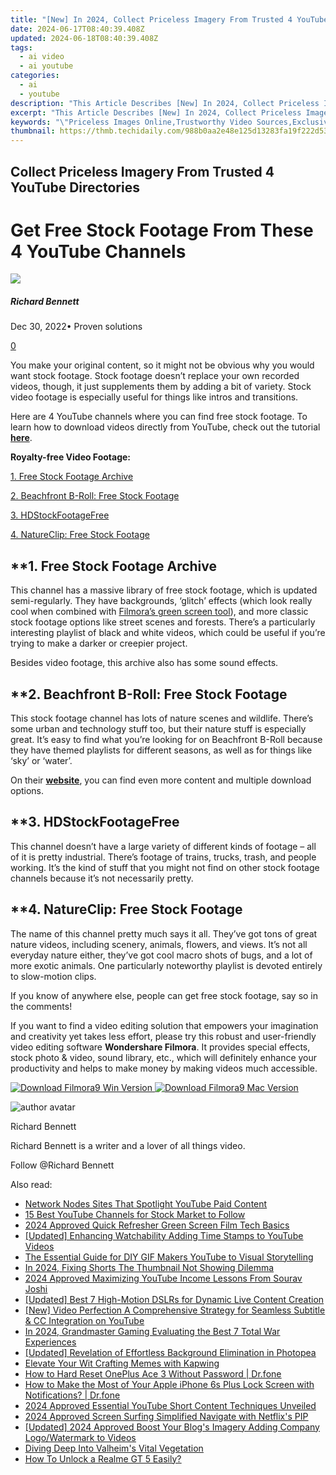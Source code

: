 ```yaml
---
title: "[New] In 2024, Collect Priceless Imagery From Trusted 4 YouTube Directories"
date: 2024-06-17T08:40:39.408Z
updated: 2024-06-18T08:40:39.408Z
tags:
  - ai video
  - ai youtube
categories:
  - ai
  - youtube
description: "This Article Describes [New] In 2024, Collect Priceless Imagery From Trusted 4 YouTube Directories"
excerpt: "This Article Describes [New] In 2024, Collect Priceless Imagery From Trusted 4 YouTube Directories"
keywords: "\"Priceless Images Online,Trustworthy Video Sources,Exclusive Film Collections,High-Quality Video Content,Reliable YouTube Directories,Valuable Visual Archives,Authentic YouTube Repositories\""
thumbnail: https://thmb.techidaily.com/988b0aa2e48e125d13283fa19f222d53a696ba967b4ae3ee4ad76e4ed04670c1.jpg
---
```


## Collect Priceless Imagery From Trusted 4 YouTube Directories

# Get Free Stock Footage From These 4 YouTube Channels

![](https://images.wondershare.com/filmora/article-images/richard-bennett.jpg)

##### Richard Bennett

 Dec 30, 2022• Proven solutions

[0](#commentsBoxSeoTemplate)

You make your original content, so it might not be obvious why you would want stock footage. Stock footage doesn’t replace your own recorded videos, though, it just supplements them by adding a bit of variety. Stock video footage is especially useful for things like intros and transitions.

Here are 4 YouTube channels where you can find free stock footage. To learn how to download videos directly from YouTube, check out the tutorial **[here](https://tools.techidaily.com/wondershare/filmora/download/)**.

**Royalty-free Video Footage:**

[1\. Free Stock Footage Archive](#freestockfootage)

[2\. Beachfront B-Roll: Free Stock Footage](#beachfront)

[3\. HDStockFootageFree](#hdstock)

[4\. NatureClip: Free Stock Footage](#natureclip)

## **1\. Free Stock Footage Archive

This channel has a massive library of free stock footage, which is updated semi-regularly. They have backgrounds, ‘glitch’ effects (which look really cool when combined with [Filmora’s green screen tool](https://tools.techidaily.com/wondershare/filmora/download/)), and more classic stock footage options like street scenes and forests. There’s a particularly interesting playlist of black and white videos, which could be useful if you’re trying to make a darker or creepier project.

Besides video footage, this archive also has some sound effects.

## **2\. Beachfront B-Roll: Free Stock Footage

This stock footage channel has lots of nature scenes and wildlife. There’s some urban and technology stuff too, but their nature stuff is especially great. It’s easy to find what you’re looking for on Beachfront B-Roll because they have themed playlists for different seasons, as well as for things like ‘sky’ or ‘water’.

On their **[website](http://www.beachfrontbroll.com/)**, you can find even more content and multiple download options.

## **3\. HDStockFootageFree

This channel doesn’t have a large variety of different kinds of footage – all of it is pretty industrial. There’s footage of trains, trucks, trash, and people working. It’s the kind of stuff that you might not find on other stock footage channels because it’s not necessarily pretty.

## **4\. NatureClip: Free Stock Footage

The name of this channel pretty much says it all. They’ve got tons of great nature videos, including scenery, animals, flowers, and views. It’s not all everyday nature either, they’ve got cool macro shots of bugs, and a lot of more exotic animals. One particularly noteworthy playlist is devoted entirely to slow-motion clips.

If you know of anywhere else, people can get free stock footage, say so in the comments!

If you want to find a video editing solution that empowers your imagination and creativity yet takes less effort, please try this robust and user-friendly video editing software **Wondershare Filmora**. It provides special effects, stock photo & video, sound library, etc., which will definitely enhance your productivity and helps to make money by making videos much accessible.

[![Download Filmora9 Win Version](https://images.wondershare.com/filmora/guide/download-btn-win.jpg) ](https://tools.techidaily.com/wondershare/filmora/download/) [![Download Filmora9 Mac Version](https://images.wondershare.com/filmora/guide/download-btn-mac.jpg) ](https://download.wondershare.com/filmora9-mac%5Ffull718.zip)

![author avatar](https://images.wondershare.com/filmora/article-images/richard-bennett.jpg)

Richard Bennett

Richard Bennett is a writer and a lover of all things video.

Follow @Richard Bennett


<ins class="adsbygoogle"
     style="display:block"
     data-ad-format="autorelaxed"
     data-ad-client="ca-pub-7571918770474297"
     data-ad-slot="1223367746"></ins>



<ins class="adsbygoogle"
     style="display:block"
     data-ad-client="ca-pub-7571918770474297"
     data-ad-slot="8358498916"
     data-ad-format="auto"
     data-full-width-responsive="true"></ins>

<span class="atpl-alsoreadstyle">Also read:</span>
<div><ul>
<li><a href="https://youtube-data.techidaily.com/rk-nodes-sites-that-spotlight-youtube-paid-content/"><u>Network Nodes  Sites That Spotlight YouTube Paid Content</u></a></li>
<li><a href="https://youtube-data.techidaily.com/st-youtube-channels-for-stock-market-to-follow/"><u>15 Best YouTube Channels for Stock Market to Follow</u></a></li>
<li><a href="https://youtube-data.techidaily.com/approved-quick-refresher-green-screen-film-tech-basics/"><u>2024 Approved  Quick Refresher  Green Screen Film Tech Basics</u></a></li>
<li><a href="https://youtube-data.techidaily.com/ed-enhancing-watchability-adding-time-stamps-to-youtube-videos/"><u>[Updated] Enhancing Watchability  Adding Time Stamps to YouTube Videos</u></a></li>
<li><a href="https://youtube-data.techidaily.com/ssential-guide-for-diy-gif-makers-youtube-to-visual-storytelling/"><u>The Essential Guide for DIY GIF Makers  YouTube to Visual Storytelling</u></a></li>
<li><a href="https://youtube-data.techidaily.com/24-fixing-shorts-the-thumbnail-not-showing-dilemma/"><u>In 2024, Fixing Shorts  The Thumbnail Not Showing Dilemma</u></a></li>
<li><a href="https://youtube-data.techidaily.com/approved-maximizing-youtube-income-lessons-from-sourav-joshi/"><u>2024 Approved  Maximizing YouTube Income  Lessons From Sourav Joshi</u></a></li>
<li><a href="https://youtube-data.techidaily.com/ed-best-7-high-motion-dslrs-for-dynamic-live-content-creation/"><u>[Updated] Best 7 High-Motion DSLRs for Dynamic Live Content Creation</u></a></li>
<li><a href="https://youtube-data.techidaily.com/ideo-perfection-a-comprehensive-strategy-for-seamless-subtitle-and-cc-integration-on-youtube/"><u>[New] Video Perfection  A Comprehensive Strategy for Seamless Subtitle & CC Integration on YouTube</u></a></li>
<li><a href="https://video-capture.techidaily.com/in-2024-grandmaster-gaming-evaluating-the-best-7-total-war-experiences/"><u>In 2024, Grandmaster Gaming  Evaluating the Best 7 Total War Experiences</u></a></li>
<li><a href="https://extra-guidance.techidaily.com/updated-revelation-of-effortless-background-elimination-in-photopea/"><u>[Updated] Revelation of Effortless Background Elimination in Photopea</u></a></li>
<li><a href="https://extra-information.techidaily.com/elevate-your-wit-crafting-memes-with-kapwing/"><u>Elevate Your Wit  Crafting Memes with Kapwing</u></a></li>
<li><a href="https://techidaily.com/how-to-hard-reset-oneplus-ace-3-without-password-drfone-by-drfone-reset-android-reset-android/"><u>How to Hard Reset OnePlus Ace 3 Without Password | Dr.fone</u></a></li>
<li><a href="https://iphone-unlock.techidaily.com/how-to-make-the-most-of-your-apple-iphone-6s-plus-lock-screen-with-notifications-drfone-by-drfone-ios/"><u>How to Make the Most of Your Apple iPhone 6s Plus Lock Screen with Notifications? | Dr.fone</u></a></li>
<li><a href="https://youtube-video-recordings.techidaily.com/2024-approved-essential-youtube-short-content-techniques-unveiled/"><u>2024 Approved  Essential YouTube Short Content Techniques Unveiled</u></a></li>
<li><a href="https://extra-skills.techidaily.com/2024-approved-screen-surfing-simplified-navigate-with-netflixs-pip/"><u>2024 Approved  Screen Surfing Simplified  Navigate with Netflix's PIP</u></a></li>
<li><a href="https://facebook-video-footage.techidaily.com/updated-2024-approved-boost-your-blogs-imagery-adding-company-logowatermark-to-videos/"><u>[Updated] 2024 Approved  Boost Your Blog's Imagery  Adding Company Logo/Watermark to Videos</u></a></li>
<li><a href="https://desktop-recording.techidaily.com/diving-deep-into-valheims-vital-vegetation/"><u>Diving Deep Into Valheim's Vital Vegetation</u></a></li>
<li><a href="https://easy-unlock-android.techidaily.com/how-to-unlock-a-realme-gt-5-easily-by-drfone-android/"><u>How To Unlock a Realme GT 5 Easily?</u></a></li>
</ul></div>
